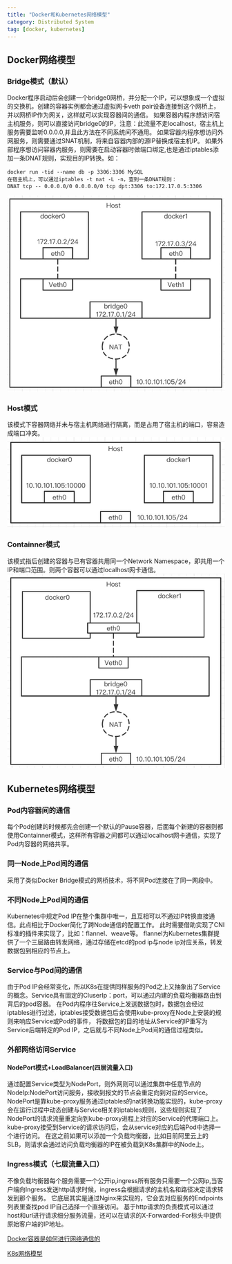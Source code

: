 ```yaml
---
title: "Docker和Kubernetes网络模型"
category: Distributed System
tag: [docker, kubernetes]
---
```

## Docker网络模型
### Bridge模式（默认）
Docker程序启动后会创建一个bridge0网桥，并分配一个IP，可以想象成一个虚拟的交换机，创建的容器实例都会通过虚拟网卡veth pair设备连接到这个网桥上，并以网桥IP作为网关，这样就可以实现容器间的通信。
如果容器内程序想访问宿主机服务，则可以直接访问bridge0的IP，注意：此流量不走localhost，宿主机上服务需要监听0.0.0.0,并且此方法在不同系统间不通用。
如果容器内程序想访问外网服务，则需要通过SNAT机制，将来自容器内部的源IP替换成宿主机IP。
如果外部程序想访问容器内服务，则需要在启动容器时做端口绑定,也是通过iptables添加一条DNAT规则，实现目的IP转换。如：
```
docker run -tid --name db -p 3306:3306 MySQL
在宿主机上，可以通过iptables -t nat -L -n，查到一条DNAT规则：
DNAT tcp -- 0.0.0.0/0 0.0.0.0/0 tcp dpt:3306 to:172.17.0.5:3306
```
![docker_bridge](https://github.com/Leon-WTF/leon-wtf.github.io/blob/master/img/docker_bridge.jpg)

### Host模式
该模式下容器网络并未与宿主机网络进行隔离，而是占用了宿主机的端口，容易造成端口冲突。
![docker_host](https://github.com/Leon-WTF/leon-wtf.github.io/blob/master/img/docker_host.jpg)

### Containner模式
该模式指后创建的容器与已有容器共用同一个Network Namespace，即共用一个IP和端口范围。则两个容器可以通过localhost网卡通信。
![docker_container](https://github.com/Leon-WTF/leon-wtf.github.io/blob/master/img/docker_container.jpg)

## Kubernetes网络模型
### Pod内容器间的通信
每个Pod创建的时候都先会创建一个默认的Pause容器，后面每个新建的容器则都使用Containner模式，这样所有容器之间都可以通过localhost网卡通信，实现了Pod内容器的网络共享。

### 同一Node上Pod间的通信
采用了类似Docker Bridge模式的网桥技术，将不同Pod连接在了同一网段中。

### 不同Node上Pod间的通信
Kubernetes中规定Pod IP在整个集群中唯一，且互相可以不通过IP转换直接通信。此点相比于Docker简化了跨Node通信的配置工作。
此时需要借助实现了CNI标准的插件来实现了，比如：flannel、weave等。
flannel为Kubernetes集群提供了一个三层路由转发网络，通过存储在etcd的pod ip与node ip对应关系，转发数据包到相应的节点上。

### Service与Pod间的通信
由于Pod IP会经常变化，所以K8s在提供同样服务的Pod之上又抽象出了Service的概念。Service具有固定的CluserIp：port，可以通过内建的负载均衡器路由到背后的pod容器。
在Pod内程序往Service上发送数据包时，数据包会经过iptables进行过滤，iptables接受数据包后会使用kube-proxy在Node上安装的规则来响应Service或Pod的事件，
将数据包的目的地址从Service的IP重写为Service后端特定的Pod IP，之后就与不同Node上Pod间的通信过程类似。

### 外部网络访问Service
#### NodePort模式+LoadBalancer(四层流量入口)
通过配置Service类型为NodePort，则外网则可以通过集群中任意节点的NodeIp:NodePort访问服务，接收到报文的节点会重定向到对应的Service。
NodePort是靠kube-proxy服务通过iptables的nat转换功能实现的，kube-proxy会在运行过程中动态创建与Service相关的iptables规则，这些规则实现了NodePort的请求流量重定向到kube-proxy进程上对应的Service的代理端口上。
kube-proxy接受到Service的请求访问后，会从service对应的后端Pod中选择一个进行访问。
在这之前如果可以添加一个负载均衡器，比如目前阿里云上的SLB，则请求会通过访问负载均衡器的IP在被负载到K8s集群中的Node上。

### Ingress模式（七层流量入口）
不像负载均衡器每个服务需要一个公开ip,ingress所有服务只需要一个公网ip,当客户端向Ingress发送http请求时候，ingress会根据请求的主机名和路径决定请求转发到那个服务。
它底层其实是通过Nginx来实现的，它会去对应服务的Endpoints列表里查找pod IP自己选择一个直接访问。
基于http请求的负责模式可以通过host和url进行请求细分服务流量，还可以在请求的X-Forwarded-For标头中提供原始客户端的IP地址。

[Docker容器是如何进行网络通信的](https://zhuanlan.zhihu.com/p/104503057)

[K8s网络模型](http://www.spring4all.com/article/6886)
